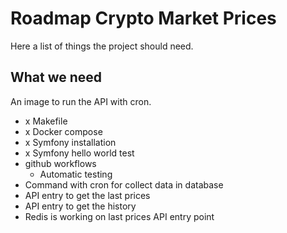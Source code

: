 # Roadmap Crypto Market Prices

Here a list of things the project should need.

## What we need

An image to run the API with cron.

- x Makefile
- x Docker compose
- x Symfony installation
- x Symfony hello world test
- github workflows
    - Automatic testing
- Command with cron for collect data in database
- API entry to get the last prices
- API entry to get the history
- Redis is working on last prices API entry point
